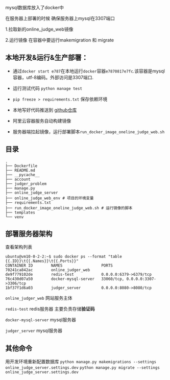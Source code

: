 mysql数据库放入了docker中

在服务器上部署的时候
确保服务器上mysql在3307端口

1.拉取新的online_judge_web镜像

2.运行镜像 在容器中要运行makemigration 和 migrate


## 本地开发&运行&生产部署：

- 通过`docker start e787`在本地运行`docker`容器`e7870817e7fc`.该容器是mysql容器，utf-8编码。外部访问是3307端口.

- 运行测试代码 `python manage test`

- `pip freeze > requirements.txt` 保存依赖环境

- 本地写好代码推送到 [github仓库](https://github.com/sundyloveme/OnlineJudgerSystem)

- 阿里云容器服务自动构建镜像

- 服务器端拉起镜像，运行部署脚本`run_docker_image_oneline_judge_web.sh`

## 目录
```
.
├── Dockerfile
├── README.md
├── __pycache__
├── account
├── judger_problem
├── manage.py
├── online_judge_server
├── online_judge_web_env # 项目的环境变量
├── requirements.txt
├── run_docker_image_oneline_judge_web.sh # 运行镜像的脚本
├── templates
└── venv
```

## 部署服务器架构
查看架构列表
```shell script
ubuntu@vm10-0-2-2:~$ sudo docker ps --format "table {{.ID}}\t{{.Names}}\t{{.Ports}}"
CONTAINER ID        NAMES                 PORTS
70241ca842ac        online_judger_web     
de9f779102de        redis-test            0.0.0.0:6379->6379/tcp
76c430d07a50        docker-mysql-server   33060/tcp, 0.0.0.0:3307->3306/tcp
1bf37f1d6a03        judger_server         0.0.0.0:8080->8080/tcp
```
`online_judger_web` 网站服务主体

`redis-test` redis服务器 主要负责存储**验证码**

`docker-mysql-server` mysql服务器

`judger_server` mysql服务器

## 其他命令
用开发环境重新配置数据库
`python manage.py makemigrations --settings online_judge_server.settings.dev`
`python manage.py migrate --settings online_judge_server.settings.dev`